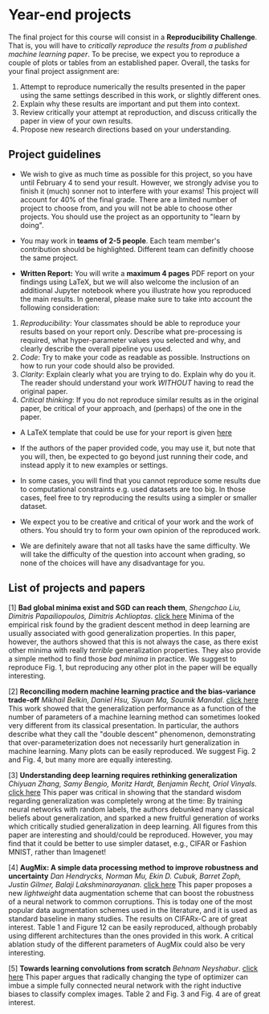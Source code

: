 # Year-end projects 

The final project for this course will consist in a **Reproducibility Challenge**. That is, you will have to *critically reproduce the results from a published machine learning paper*. To be precise, we expect you to reproduce a couple of plots or tables from an established paper. Overall, the tasks for your final project assignment are:

1. Attempt to reproduce numerically the results presented in the paper using the same settings described in this work, or slightly different ones. 
2. Explain why these results are important and put them into context. 
3. Review critically your attempt at reproduction, and discuss critically the paper in view of your own results. 
4. Propose new research directions based on your understanding.

## Project guidelines

* We wish to give as much time as possible for this project, so you have until February 4 to send your result. However, we strongly advise you to finish it (much) sonner not to interfere with your exams! This project will account for 40% of the final grade. There are  a limited number of project to choose from, and you will not be able to choose other projects. You should use the project as an opportunity to "learn by doing".

* You may work in **teams of 2-5 people**. Each team member's contribution should be highlighted. Different team can definitly choose the same project.

* **Written Report:**  You will write a **maximum 4 pages** PDF report on your findings using LaTeX, but we will also welcome the inclusion of an additional Jupyter notebook where you illustrate how you reproduced the main results. In general, please make sure to take into account the following consideration: 
1. *Reproducibility*: Your classmates should be able to reproduce your results based on your report only. Describe what pre-processing is required, what hyper-parameter values you selected and why, and clearly describe the overall pipeline you used. 
2. *Code*: Try to make your code as readable as possible. Instructions on how to run your code should also be provided. 
3. *Clarity*: Explain clearly what you are trying to do. Explain why do you it. The reader should understand your work *WITHOUT* having to read the original paper. 
4. *Critical thinking*: If you do not reproduce similar results as in the original paper, be critical of your approach, and (perhaps) of the one in the paper. 

* A LaTeX template that could be use for your report is given [here](https://github.com/epfml/ML_course/tree/master/projects/project1/latex-example-paper) 

* If the authors of the paper provided code, you may use it, but note that you will, then, be expected to go beyond just running their code, and instead apply it to new examples or settings. 

* In some cases, you will find that you cannot reproduce some results due to computational constraints e.g. used datasets are too big. In those cases, feel free to try reproducing the results using a simpler or smaller dataset. 

* We expect you to be creative and critical of your work and the work of others. You should try to form your own opinion of the reproduced work.

* We are definitely aware that not all tasks have the same difficulty. We will take the difficulty of the question into account when grading, so none of the choices will have any disadvantage for you.

## List of projects and papers

[1] **Bad global minima exist and SGD can reach them**, *Shengchao Liu, Dimitris Papailiopoulos, Dimitris Achlioptas*. [click here](https://arxiv.org/abs/1906.02613)  Minima of the empirical risk found by the gradient descent method in deep learning are usually associated with good generalization properties. In this paper, however, the authors showed that this is not always the case, as there exist other minima with really *terrible* generalization properties. They also provide a simple method to find those *bad minima* in practice. We suggest to reproduce Fig. 1, but reproducing any other plot in the paper will be equally interesting.

[2] **Reconciling modern machine learning practice and the bias-variance trade-off** *Mikhail Belkin, Daniel Hsu, Siyuan Ma, Soumik Mandal*. [click here](https://arxiv.org/abs/1812.11118) This work showed that the generalization performance as a function of the number of parameters of a machine learning method can sometimes looked very different from its classical presentation. In particular, the authors describe what they call the "double descent" phenomenon, demonstrating that over-parameterization does not necessarily hurt generalization in machine learning. Many plots can be easily reproduced. We suggest Fig. 2 and Fig. 4, but many more are equally interesting.

[3] **Understanding deep learning requires rethinking generalization** *Chiyuan Zhang, Samy Bengio, Moritz Hardt, Benjamin Recht, Oriol Vinyals*. [click here](https://arxiv.org/abs/1611.035308) This paper was critical in showing that the standard wisdom regarding generalization was completely wrong at the time: By training neural networks with random labels, the authors debunked many classical beliefs about generalization, and sparked a new fruitful generation of works which critically studied generalization in deep learning.  All figures from this paper are interesting and should/could be reproduced. However, you may find that it could be better to use simpler dataset, e.g., CIFAR or Fashion MNIST, rather than Imagenet!

[4] **AugMix: A simple data processing method to improve robustness and uncertainty** *Dan Hendrycks, Norman Mu, Ekin D. Cubuk, Barret Zoph, Justin Gilmer, Balaji Lakshminarayanan*. [click here](https://arxiv.org/abs/1912.02781) This paper proposes a new *lightweight* data augmentation scheme that can boost the robustness of a neural network to common corruptions. This is today one of the most popular data augmentation schemes used in the literature, and it is used as standard baseline in many studies. The results on CIFARx-C are of great interest. Table 1 and Figure 12 can be easily reproduced, although probably using different architectures than the ones provided in this work. A critical ablation study of the different parameters of AugMix could also be very interesting.

[5] **Towards learning convolutions from scratch** *Behnam Neyshabur*. [click here](https://arxiv.org/abs/2007.13657) This paper argues that radically changing the type of optimizer can imbue a simple fully connected neural network with the right inductive biases to classify complex images. Table 2 and Fig. 3 and Fig. 4 are of great interest.

